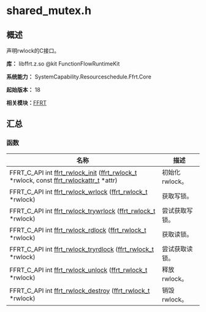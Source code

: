 # shared_mutex.h


## 概述

声明rwlock的C接口。

**库：** libffrt.z.so \@kit FunctionFlowRuntimeKit

**系统能力：** SystemCapability.Resourceschedule.Ffrt.Core

**起始版本：** 18

**相关模块：**[FFRT](_f_f_r_t.md)


## 汇总


### 函数

| 名称 | 描述 | 
| -------- | -------- |
| FFRT_C_API int [ffrt_rwlock_init](_f_f_r_t.md#ffrt_rwlock_init) ([ffrt_rwlock_t](ffrt__rwlock__t.md) \*rwlock, const [ffrt_rwlockattr_t](ffrt__rwlockattr__t.md) \*attr) | 初始化rwlock。  | 
| FFRT_C_API int [ffrt_rwlock_wrlock](_f_f_r_t.md#ffrt_rwlock_wrlock) ([ffrt_rwlock_t](ffrt__rwlock__t.md) \*rwlock) | 获取写锁。  | 
| FFRT_C_API int [ffrt_rwlock_trywrlock](_f_f_r_t.md#ffrt_rwlock_trywrlock) ([ffrt_rwlock_t](ffrt__rwlock__t.md) \*rwlock) | 尝试获取写锁。  | 
| FFRT_C_API int [ffrt_rwlock_rdlock](_f_f_r_t.md#ffrt_rwlock_rdlock) ([ffrt_rwlock_t](ffrt__rwlock__t.md) \*rwlock) | 获取读锁。  | 
| FFRT_C_API int [ffrt_rwlock_tryrdlock](_f_f_r_t.md#ffrt_rwlock_tryrdlock) ([ffrt_rwlock_t](ffrt__rwlock__t.md) \*rwlock) | 尝试获取读锁。  | 
| FFRT_C_API int [ffrt_rwlock_unlock](_f_f_r_t.md#ffrt_rwlock_unlock) ([ffrt_rwlock_t](ffrt__rwlock__t.md) \*rwlock) | 释放rwlock。  | 
| FFRT_C_API int [ffrt_rwlock_destroy](_f_f_r_t.md#ffrt_rwlock_destroy) ([ffrt_rwlock_t](ffrt__rwlock__t.md) \*rwlock) | 销毁rwlock。  | 
